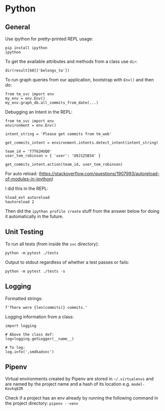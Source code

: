 # Python

## General
Use ipython for pretty-printed REPL usage:
```
pip install ipython
ipython
```

To get the available attributes and methods from a class use `dir`:
```
dir(result[60]['belongs_to'])
```

To run graph queries from our application, bootstrap with `Env()` and then do:
```
from tm_svc import env
my_env = env.Env()
my_env.graph_db.all_commits_from_date(...)
```

Debugging an Intent in the REPL:
```
from tm_svc import env
environment = env.Env()

intent_string = 'Please get commits from tm_web'

get_commits_intent = environment.intents.detect_intent(intent_string)

team_id = 'T7T62HUQ0'
user_tom_robinson = { 'user': 'U9J1ZSB34' }

get_commits_intent.action(team_id, user_tom_robinson)
```

For auto reload: (https://stackoverflow.com/questions/1907993/autoreload-of-modules-in-ipython)

I did this in the REPL:
```
%load_ext autoreload
%autoreload 2
```

Then did the `ipython profile create` stuff from the answer below for doing it automatically in the future.


## Unit Testing
To run all tests (from inside the `svc` directory):
```
python -m pytest ./tests
```

Output to stdout regardless of whether a test passes or fails:
```
python -m pytest ./tests -s
```


## Logging

Formatted strings:
```
f'There were {len(commits)} commits.'
```

Logging information from a class:
```
import logging

# Above the class def:
log=logging.getLogger(__name__)

# To log:
log.info(',smdkadsnc')
```

## Pipenv

Virtual environments created by Pipenv are stored in `~/.virtualenvs` and are named by the project name and a hash of its location e.g. `model-Kovkq8ZR`

Check if a project has an env already by running the following command in the project directory:
`pipenv --venv`